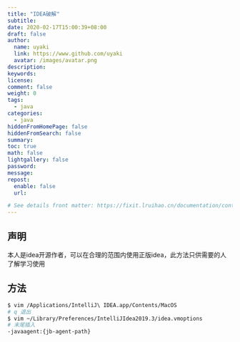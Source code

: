 ```yaml
---
title: "IDEA破解"
subtitle: 
date: 2020-02-17T15:00:39+08:00
draft: false
author:
  name: uyaki
  link: https://www.github.com/uyaki
  avatar: /images/avatar.png
description:
keywords: 
license:
comment: false
weight: 0
tags:
  - java 
categories:
  - java
hiddenFromHomePage: false
hiddenFromSearch: false
summary:
toc: true
math: false
lightgallery: false
password:
message:
repost:
  enable: false
  url: 

# See details front matter: https://fixit.lruihao.cn/documentation/content-management/introduction/#front-matter
---
```


<!--more-->
## 声明

本人是idea开源作者，可以在合理的范围内使用正版idea，此方法只供需要的人了解学习使用

## 方法
```sh
$ vim /Applications/IntelliJ\ IDEA.app/Contents/MacOS
# q 退出
$ vim ~/Library/Preferences/IntelliJIdea2019.3/idea.vmoptions
# 末尾插入
-javaagent:{jb-agent-path}
```
